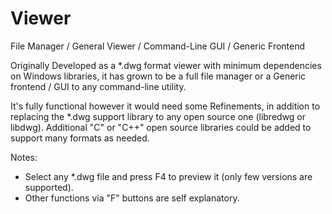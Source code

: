 # Viewer
File Manager / General Viewer / Command-Line GUI / Generic Frontend

Originally Developed as a *.dwg format viewer with minimum dependencies on Windows libraries,
it has grown to be a full file manager or a Generic frontend / GUI to any command-line utility.

It's fully functional however it would need some Refinements, in addition to replacing the *.dwg 
support library to any open source one (libredwg or libdwg). Additional "C" or "C++" open source 
libraries could be added to support many formats as needed.

Notes: 
- Select any *.dwg file and press F4 to preview it (only few versions are supported).
- Other functions via "F" buttons are self explanatory.
